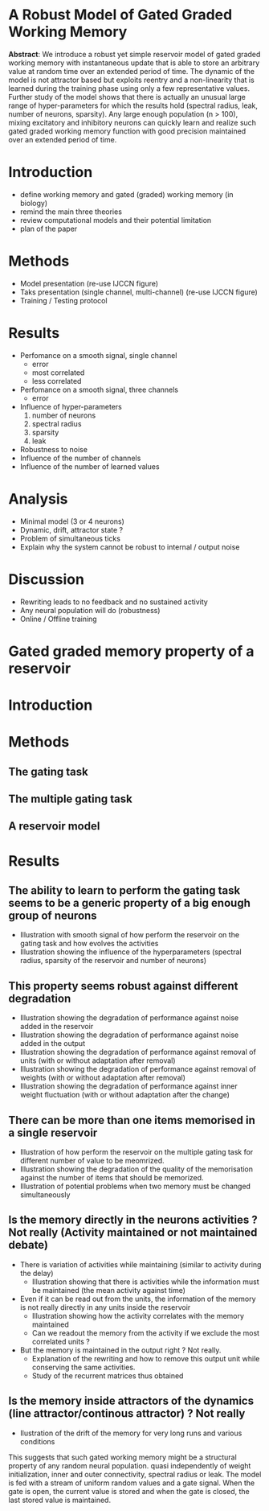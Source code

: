 # A Robust Model of Gated Graded Working Memory

**Abstract**: We introduce a robust yet simple reservoir model of gated graded
working memory with instantaneous update that is able to store an arbitrary
value at random time over an extended period of time. The dynamic of the model
is not attractor based but exploits reentry and a non-linearity that is learned
during the training phase using only a few representative values. Further study
of the model shows that there is actually an unusual large range of
hyper-parameters for which the results hold (spectral radius, leak, number of
neurons, sparsity). Any large enough population (n > 100), mixing excitatory
and inhibitory neurons can quickly learn and realize such gated graded working
memory function with good precision maintained over an extended period of time.


# Introduction

* define working memory and gated (graded) working memory (in biology)
* remind the main three theories
* review computational models and their potential limitation
* plan of the paper

# Methods

* Model presentation
  (re-use IJCCN figure)
* Taks presentation (single channel, multi-channel)
  (re-use IJCCN figure)
* Training / Testing protocol

# Results

* Perfomance on a smooth signal, single channel
  + error
  + most correlated
  + less correlated
* Perfomance on a smooth signal, three channels
  + error
* Influence of hyper-parameters
  1. number of neurons
  2. spectral radius
  3. sparsity
  4. leak
* Robustness to noise
* Influence of the number of channels
* Influence of the number of learned values
  
# Analysis

* Minimal model (3 or 4 neurons)
* Dynamic, drift, attractor state ?
* Problem of simultaneous ticks
* Explain why the system cannot be robust to internal / output noise

# Discussion

* Rewriting leads to no feedback and no sustained activity
* Any neural population will do (robustness)
* Online / Offline training






# Gated graded memory property of a reservoir

# Introduction

# Methods

## The gating task
## The multiple gating task
## A reservoir model

# Results

## The ability to learn to perform the gating task seems to be a generic property of a big enough group of neurons

- Illustration with smooth signal of how perform the reservoir on the gating task and how evolves the activities
- Illustration showing the influence of the hyperparameters (spectral radius, sparsity of the reservoir and number of neurons)

## This property seems robust against different degradation
- Illustration showing the degradation of performance against noise added in the reservoir
- Illustration showing the degradation of performance against noise added in the output
- Illustration showing the degradation of performance against removal of units (with or without adaptation after removal)
- Illustration showing the degradation of performance against removal of weights (with or without adaptation after removal)
- Illustration showing the degradation of performance against inner weight fluctuation (with or without adaptation after the change)

## There can be more than one items memorised in a single reservoir

- Illustration of how perform the reservoir on the multiple gating task for different number of value to be meomrized.
- Illustration showing the degradation of the quality of the memorisation against the number of items that should be memorized.
- Illustration of potential problems when two memory must be changed simultaneously

## Is the memory directly in the neurons activities ? Not really (Activity maintained or not maintained debate)

- There is variation of activities while maintaining (similar to activity during the delay)
	- Illustration showing that there is activities while the information must be maintained (the mean activity against time)
- Even if it can be read out from the units, the information of the memory is not really directly in any units inside the reservoir
	- Illustration showing how the activity correlates with the memory maintained
	- Can we readout the memory from the activity if we exclude the most correlated units ?
- But the memory is maintained in the output right ? Not really.
	- Explanation of the rewriting and how to remove this output unit while conserving the same activities.
	- Study of the recurrent matrices thus obtained

## Is the memory inside attractors of the dynamics (line attractor/continous attractor) ? Not really

- Ilustration of the drift of the memory for very long runs and various conditions




This suggests that such gated working memory might be a structural property of
any random neural population. quasi independently of weight initialization,
inner and outer connectivity, spectral radius or leak. The model is fed with a
stream of uniform random values and a gate signal. When the gate is open, the
current value is stored and when the gate is closed, the last stored value is
maintained.
